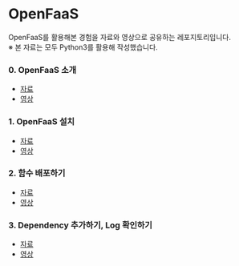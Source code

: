 # OpenFaaS


OpenFaaS를 활용해본 경험을 자료와 영상으로 공유하는 레포지토리입니다.<br>
※ 본 자료는 모두 Python3를 활용해 작성했습니다.


### 0. OpenFaaS 소개
- [자료](https://github.com/HyeyeonKoo/OpenFaaS/blob/main/0_openfaas_%EC%86%8C%EA%B0%9C.pdf)
- [영상](https://youtu.be/eeH5r34gfQU)


### 1. OpenFaaS 설치
- [자료](https://github.com/HyeyeonKoo/OpenFaaS/blob/main/1_OpenFaaS_%EC%84%A4%EC%B9%98.pdf)
- [영상](https://youtu.be/P8Oo5_zKikQ)


### 2. 함수 배포하기
- [자료](https://www.youtube.com/watch?v=LvfXKBOCSe0&list=PLc5x4RTrD_mACeC2Q_C2HwFDGu9jrNRv9&index=3)
- [영상](https://youtu.be/LvfXKBOCSe0)


### 3. Dependency 추가하기, Log 확인하기
- [자료](https://github.com/HyeyeonKoo/OpenFaaS/blob/main/3_dependency__logging.pdf)
- [영상](https://youtu.be/mNBefpvypQs)
